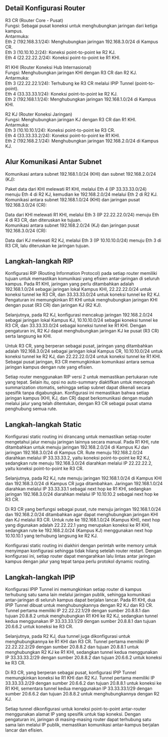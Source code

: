 ## Detail Konfigurasi Router

R3 CR (Router Core - Pusat) <br>
Fungsi: Sebagai pusat koneksi untuk menghubungkan jaringan dari ketiga kampus. <br>
Antarmuka: <br>
Eth 2 (192.168.3.1/24): Menghubungkan jaringan 192.168.3.0/24 di Kampus CR. <br>
Eth 3 (10.10.10.2/24): Koneksi point-to-point ke R2 KJ. <br>
Eth 4 (22.22.22.2/24): Koneksi point-to-point ke R1 KHI. <br>

R1 KHI (Router Koneksi Hub Internasional) <br>
Fungsi: Menghubungkan jaringan KHI dengan R3 CR dan R2 KJ. <br>
Antarmuka: <br>
Eth 3 (22.22.22.1/24): Terhubung ke R3 CR melalui IPIP Tunnel (point-to-point). <br>
Eth 4 (33.33.33.1/24): Koneksi point-to-point ke R2 KJ. <br>
Eth 2 (192.168.1.1/24): Menghubungkan jaringan 192.168.1.0/24 di Kampus KHI. <br>

R2 KJ (Router Koneksi Jaringan) <br>
Fungsi: Menghubungkan jaringan KJ dengan R3 CR dan R1 KHI. <br>
Antarmuka: <br>
Eth 3 (10.10.10.1/24): Koneksi point-to-point ke R3 CR. <br>
Eth 4 (33.33.33.2/24): Koneksi point-to-point ke R1 KHI. <br>
Eth 2 (192.168.2.1/24): Menghubungkan jaringan 192.168.2.0/24 di Kampus KJ. <br>

## Alur Komunikasi Antar Subnet <br>
Komunikasi antara subnet 192.168.1.0/24 (KHI) dan subnet 192.168.2.0/24 (KJ): <br>

Paket data dari KHI melewati R1 KHI, melalui Eth 4 (IP 33.33.33.0/24) menuju Eth 4 di R2 KJ, kemudian ke 192.168.2.0/24 melalui Eth 2 di R2 KJ. <br>
Komunikasi antara subnet 192.168.1.0/24 (KHI) dan jaringan pusat 192.168.3.0/24 (CR): <br>

Data dari KHI melewati R1 KHI, melalui Eth 3 (IP 22.22.22.0/24) menuju Eth 4 di R3 CR, dan diteruskan ke tujuan. <br>
Komunikasi antara subnet 192.168.2.0/24 (KJ) dan jaringan pusat 192.168.3.0/24 (CR): <br>

Data dari KJ melewati R2 KJ, melalui Eth 3 (IP 10.10.10.0/24) menuju Eth 3 di R3 CR, lalu diteruskan ke jaringan tujuan. <br>

## Langkah-langkah RIP <br>

Konfigurasi RIP (Routing Information Protocol) pada setiap router memiliki tujuan untuk memastikan komunikasi yang efisien antar-jaringan di seluruh kampus. 
Pada R1 KHI, jaringan yang perlu ditambahkan adalah 192.168.1.0/24 sebagai jaringan lokal Kampus KHI, 22.22.22.0/24 untuk koneksi tunnel ke R3 CR, dan 33.33.33.0/24 untuk koneksi tunnel ke R2 KJ. Pengaturan ini memungkinkan R1 KHI untuk menghubungkan jaringan KHI dengan pusat (R3 CR) dan jaringan KJ (R2 KJ). <br>

Selanjutnya, pada R2 KJ, konfigurasi mencakup jaringan 192.168.2.0/24 sebagai jaringan lokal Kampus KJ, 10.10.10.0/24 sebagai koneksi tunnel ke R3 CR, dan 33.33.33.0/24 sebagai koneksi tunnel ke R1 KHI. Dengan pengaturan ini, R2 KJ dapat menghubungkan jaringan KJ ke pusat (R3 CR) serta langsung ke KHI. <br>

Untuk R3 CR, yang berperan sebagai pusat, jaringan yang ditambahkan adalah 192.168.3.0/24 sebagai jaringan lokal Kampus CR, 10.10.10.0/24 untuk koneksi tunnel ke R2 KJ, dan 22.22.22.0/24 untuk koneksi tunnel ke R1 KHI. Sebagai pusat jaringan, R3 CR memungkinkan komunikasi antara semua jaringan kampus dengan rute yang efisien. <br>

Setiap router menggunakan RIP versi 2 untuk memastikan pertukaran rute yang tepat. Selain itu, opsi no auto-summary diaktifkan untuk mencegah summarization otomatis, sehingga setiap subnet dapat dikenali secara spesifik tanpa digabungkan. Konfigurasi ini memastikan bahwa setiap jaringan kampus (KHI, KJ, dan CR) dapat berkomunikasi dengan mudah melalui jalur yang telah ditentukan, dengan R3 CR sebagai pusat utama penghubung semua rute. <br>

## Langkah-langkah Static <br>
Konfigurasi static routing ini dirancang untuk memastikan setiap router mengetahui jalur menuju jaringan lainnya secara manual. Pada R1 KHI, rute ditambahkan untuk menuju jaringan 192.168.2.0/24 di Kampus KJ dan jaringan 192.168.3.0/24 di Kampus CR. Rute menuju 192.168.2.0/24 diarahkan melalui IP 33.33.33.2, yaitu koneksi point-to-point ke R2 KJ, sedangkan rute menuju 192.168.3.0/24 diarahkan melalui IP 22.22.22.2, yaitu koneksi point-to-point ke R3 CR. <br>

Selanjutnya, pada R2 KJ, rute menuju jaringan 192.168.1.0/24 di Kampus KHI dan 192.168.3.0/24 di Kampus CR juga ditambahkan. Jaringan 192.168.1.0/24 diarahkan melalui IP 33.33.33.1 sebagai next hop ke R1 KHI, sedangkan jaringan 192.168.3.0/24 diarahkan melalui IP 10.10.10.2 sebagai next hop ke R3 CR. <br>

Di R3 CR yang berfungsi sebagai pusat, rute menuju jaringan 192.168.1.0/24 dan 192.168.2.0/24 ditambahkan agar dapat menghubungkan jaringan KHI dan KJ melalui R3 CR. Untuk rute ke 192.168.1.0/24 (Kampus KHI), next hop yang digunakan adalah 22.22.22.1 yang merupakan koneksi ke R1 KHI, sedangkan rute ke 192.168.2.0/24 (Kampus KJ) menggunakan next hop 10.10.10.1 yang terhubung langsung ke R2 KJ. <br>

Konfigurasi static routing ini diakhiri dengan perintah write memory untuk menyimpan konfigurasi sehingga tidak hilang setelah router restart. Dengan konfigurasi ini, setiap router dapat mengarahkan lalu lintas antar jaringan kampus dengan jalur yang tepat tanpa perlu protokol dynamic routing. <br>

## Langkah-langkah IPIP <br>
Konfigurasi IPIP Tunnel ini memungkinkan setiap router di kampus terhubung satu sama lain melalui jaringan publik, sehingga komunikasi antar-jaringan di seluruh kampus dapat berjalan lancar. Pada R1 KHI, dua IPIP Tunnel dibuat untuk menghubungkannya dengan R2 KJ dan R3 CR. Tunnel pertama memiliki IP 22.22.22.1/29 dengan sumber 20.8.8.1 dan tujuan 20.8.8.2 untuk menghubungkan R1 KHI ke R2 KJ, sedangkan tunnel kedua menggunakan IP 33.33.33.1/29 dengan sumber 20.8.8.1 dan tujuan 20.6.6.2 untuk koneksi ke R3 CR. <br>

Selanjutnya, pada R2 KJ, dua tunnel juga dikonfigurasi untuk menghubungkannya ke R1 KHI dan R3 CR. Tunnel pertama memiliki IP 22.22.22.2/29 dengan sumber 20.8.8.2 dan tujuan 20.8.8.1 untuk menghubungkan R2 KJ ke R1 KHI, sedangkan tunnel kedua menggunakan IP 33.33.33.2/29 dengan sumber 20.8.8.2 dan tujuan 20.6.6.2 untuk koneksi ke R3 CR. <br>

Di R3 CR, yang berperan sebagai pusat, konfigurasi IPIP Tunnel memungkinkan koneksi ke R1 KHI dan R2 KJ. Tunnel pertama memiliki IP 33.33.33.2/29 dengan sumber 20.6.6.2 dan tujuan 20.8.8.1 untuk koneksi ke R1 KHI, sementara tunnel kedua menggunakan IP 33.33.33.1/29 dengan sumber 20.6.6.2 dan tujuan 20.8.8.2 untuk menghubungkannya dengan R2 KJ. <br>

Setiap tunnel dikonfigurasi untuk koneksi point-to-point antar-router menggunakan alamat IP yang spesifik untuk tiap koneksi. Dengan pengaturan ini, jaringan di masing-masing router dapat terhubung satu sama lain melalui IP publik, memastikan komunikasi antar-kampus berjalan lancar dan efisien. <br>



